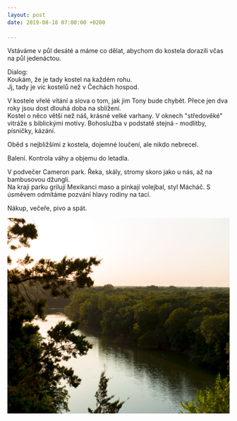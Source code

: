 ```yaml
---
layout: post
date: 2019-08-18 07:00:00 +0200

---
```

Vstáváme v půl desáté a máme co dělat, abychom do kostela dorazili včas na půl jedenáctou.   
  
Dialog:  
Koukám, že je tady kostel na každém rohu.  
Jj, tady je víc kostelů než v Čechách hospod.  
  
V kostele vřelé vítání a slova o tom, jak jim Tony bude chybět. Přece jen dva roky jsou dost dlouhá doba na sblížení.  
Kostel o něco větší než náš, krásné velké varhany. V oknech "středověké" vitráže s biblickými motivy. Bohoslužba v podstatě stejná - modlitby, písničky, kázání.  
  
Oběd s nejbližšími z kostela, dojemné loučení, ale nikdo nebrecel.   
  
Balení. Kontrola váhy a objemu do letadla.   
  
V podvečer Cameron park. Řeka, skály, stromy skoro jako u nás, až na bambusovou džungli.  
Na kraji parku grilují Mexikanci maso a pinkají volejbal, styl Mácháč. S úsměvem odmítáme pozvání hlavy rodiny na tací.   
  
Nákup, večeře, pivo a spát.

![](/fotky-amerika/IMG_3646.jpg)